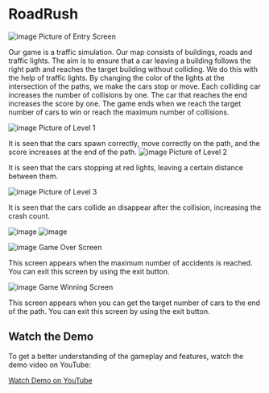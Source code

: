 # RoadRush

![image](https://github.com/beyzacoban/RoadRush/assets/158472675/3fc7c094-8ea1-4868-a3e7-9d0884710f2a) 
Picture of Entry Screen


Our game is a traffic simulation. Our map consists of buildings, roads and traffic lights. The aim is to ensure that a car leaving a building follows the right path and reaches the target building without colliding. We do this with the help of traffic lights. By changing the color of the lights at the intersection of the paths, we make the cars stop or move. Each colliding car increases the number of collisions by one. The car that reaches the end increases the score by one. The game ends when we reach the target number of cars to win or reach the maximum number of collisions.

 
 ![image](https://github.com/beyzacoban/RoadRush/assets/158472675/6da9f7db-b42c-4d5f-a489-7d5c7908ef3c)
  Picture of Level 1
  
It is seen that the cars spawn correctly, move correctly on the path, and the score increases at the end of the path.
![image](https://github.com/beyzacoban/RoadRush/assets/158472675/6bba3ee3-9c13-464e-b06d-0100571ff7d1)
Picture of Level 2

It is seen that the cars stopping at red lights, leaving a certain distance between them.


![image](https://github.com/beyzacoban/RoadRush/assets/158472675/0b585c67-990a-4cf9-a5a7-a0a86996a355)
Picture of Level 3 

It is seen that the cars collide an disappear after the collision, increasing the crash count.

![image](https://github.com/beyzacoban/RoadRush/assets/158472675/90fcbd61-04de-42c0-a732-f51bb77cbf69) 
![image](https://github.com/beyzacoban/RoadRush/assets/158472675/8d3b0b11-3807-41fb-b6e1-5e4168727bba)

![image](https://github.com/beyzacoban/RoadRush/assets/158472675/53f8a792-2246-4ee6-9f68-faaba4360249)
Game Over Screen

This screen appears when the maximum number of accidents is reached. You can exit this screen by using the exit button.

![image](https://github.com/beyzacoban/RoadRush/assets/158472675/c784497d-1d11-4a8a-9edc-26f29abeb61f)
Game Winning Screen

This screen appears when you can get the target number of cars to the end of the path. You can exit this screen by using the exit button.


## Watch the Demo

To get a better understanding of the gameplay and features, watch the demo video on YouTube:

[Watch Demo on YouTube](https://www.youtube.com/watch?v=kq7_l1LtFDU)












      

